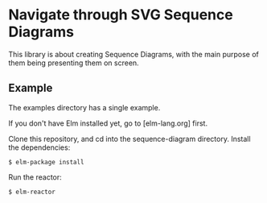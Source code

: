 # Navigate through SVG Sequence Diagrams

This library is about creating Sequence Diagrams, with the main purpose of them being presenting them on screen.

## Example
The examples directory has a single example.

If you don't have Elm installed yet, go to [elm-lang.org] first.

Clone this repository, and cd into the sequence-diagram directory. Install the dependencies:
```
$ elm-package install
```

Run the reactor:
```
$ elm-reactor
```
